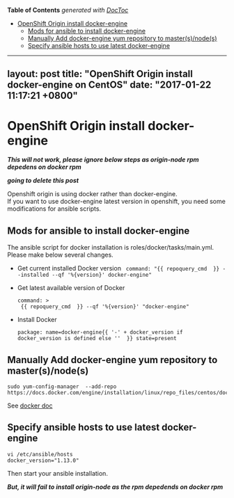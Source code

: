 <!-- START doctoc generated TOC please keep comment here to allow auto update -->
<!-- DON'T EDIT THIS SECTION, INSTEAD RE-RUN doctoc TO UPDATE -->
**Table of Contents**  *generated with [DocToc](https://github.com/thlorenz/doctoc)*

- [OpenShift Origin install docker-engine](#openshift-origin-install-docker-engine)
  - [Mods for ansible to install docker-engine](#mods-for-ansible-to-install-docker-engine)
  - [Manually Add docker-engine yum repository to master(s)/node(s)](#manually-add-docker-engine-yum-repository-to-mastersnodes)
  - [Specify ansible hosts to use latest docker-engine](#specify-ansible-hosts-to-use-latest-docker-engine)

<!-- END doctoc generated TOC please keep comment here to allow auto update -->

---
layout: post
title: "OpenShift Origin install docker-engine on CentOS"
date: "2017-01-22 11:17:21 +0800"
---

# OpenShift Origin install docker-engine

***This will not work, please ignore below steps as origin-node rpm depedens on docker rpm***

***going to delete this post***

Openshift origin is using docker rather than docker-engine.  
If you want to use docker-engine latest version in openshift, you need some modifications for ansible scripts.

## Mods for ansible to install docker-engine
The ansible script for docker installation is roles/docker/tasks/main.yml. Please make below several changes.

- Get current installed Docker version
    ` command: "{{ repoquery_cmd  }} --installed --qf '%{version}' docker-engine"`

- Get latest available version of Docker
    ```
    command: >
     {{ repoquery_cmd  }} --qf '%{version}' "docker-engine"
    ```

- Install Docker
    ```
    package: name=docker-engine{{ '-' + docker_version if docker_version is defined else ''  }} state=present
    ```

## Manually Add docker-engine yum repository to master(s)/node(s)
```
sudo yum-config-manager  --add-repo  https://docs.docker.com/engine/installation/linux/repo_files/centos/docker.repo
```

See [docker doc](https://docs.docker.com/engine/installation/linux/centos/)

## Specify ansible hosts to use latest docker-engine

```
vi /etc/ansible/hosts
docker_version="1.13.0"
```

Then start your ansible installation.

***But, it will fail to install origin-node as the rpm depedends on docker rpm***
